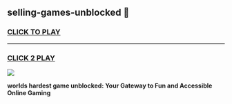 
## selling-games-unblocked 👋
<h3>
<a href="https://premium.freeplayer.one?title=selling-games-unblocked&ref=14F">CLICK TO PLAY</a></h3>
<hr>

<h3>
<a href="https://premium.freeplayer.one?title=selling-games-unblocked&ref=14F">CLICK 2 PLAY</a>
  
</h3>

<a href="https://premium.freeplayer.one?title=selling-games-unblocked&ref=12F/"><img src="https://clearcache.store/games.png"></a>


**worlds hardest game unblocked: Your Gateway to Fun and Accessible Online Gaming**
